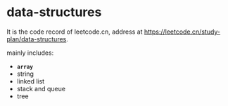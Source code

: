 # data-structures

It is the code record of leetcode.cn, address at https://leetcode.cn/study-plan/data-structures.

mainly includes:
- **`array`**
- string
- linked list
- stack and queue
- tree
